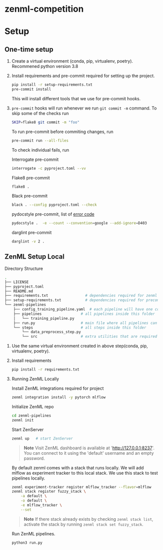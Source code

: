 # zenml-competition

# Setup

## One-time setup

1. Create a virtual environment (conda, pip, virtualenv, poetry). Recommened python version 3.8

2. Install requirements and pre-commit required for setting up the project.

    ```bash
    pip install -r setup-requirements.txt
    pre-commit install
    ```

    This will install different tools that we use for pre-commit hooks.

3. `pre-commit` hooks will run whenever we run `git commit -m` command. To skip some of the checks run

    ```bash
    SKIP=flake8 git commit -m "foo"
    ```

    To run pre-commit before commiting changes, run

    ```bash
    pre-commit run --all-files
    ```

    To check individual fails, run

    Interrogate pre-commit

    ```bash
    interrogate -c pyproject.toml --vv
    ```

    Flake8 pre-commit

    ```bash
    flake8 .
    ```

    Black pre-commit

    ```bash
    black . --config pyproject.toml --check
    ```

    pydocstyle pre-commit, list of [error code](https://www.pydocstyle.org/en/stable/error_codes.html)

    ```bash
    pydocstyle .  -e --count --convention=google --add-ignore=D403
    ```

    darglint pre-commit

    ```bash
    darglint -v 2 .
    ```

## ZenML Setup Local

Directory Structure

```bash
.
├── LICENSE
├── pyproject.toml
├── README.md
├── requirements.txt                 # dependencies required for zenml project
├── setup-requirements.txt           # dependencies required for precommit
└── zenml-pipelines
    ├── config_training_pipeline.yaml  # each pipeline will have one config file containing information regarding step and other configuration
    ├── pipelines                  # all pipelines inside this folder
    │   └── training_pipeline.py
    ├── run.py                     # main file where all pipelines can be run
    └── steps                      # all steps inside this folder
        └── data_preprocess_step.py
        └── src                    # extra utilities that are required by steps added in this folder

```

1. Use the same virtual environment created in above step(conda, pip, virtualenv, poetry).

2. Install requirements

    ```bash
    pip install -r requirements.txt
    ```

3. Running ZenML Locally

    Install ZenML integrations required for project

    ```bash
    zenml integration install -y pytorch mlflow
    ```

    Initialize ZenML repo

    ```bash
    cd zenml-pipelines
    zenml init
    ```

    Start ZenServer

    ```bash
    zenml up   # start ZenServer
    ```

    > **Note**
    > Visit  ZenML dashboard is available at 'http://127.0.0.1:8237'. You can connect to it using the 'default' username and an empty password.

    By default zenml comes with a stack that runs locally. We will add mlflow as experiment tracker to this local stack. We use this stack to test pipelines locally.

    ```bash
    zenml experiment-tracker register mlflow_tracker --flavor=mlflow
    zenml stack register fuzzy_stack \
        -a default \
        -o default \
        -e mlflow_tracker \
        --set
    ```

    > **Note**
    > If there stack already exists by checking `zenml stack list`, activate the stack by running `zenml stack set fuzzy_stack`.

    Run ZenML pipelines.

    ```bash
    python3 run.py
    ```
